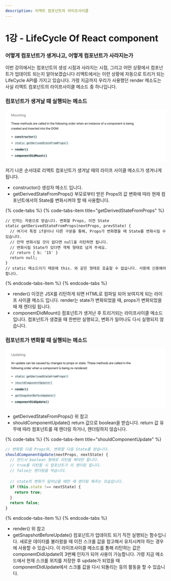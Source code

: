 ```yaml
---
description: 리액트 컴포넌트의 라이프사이클
---
```


# 1강 - LifeCycle Of React component

### 어떻게 컴포넌트가 생겨나고, 어떻게 컴포넌트가 사라지는가

이번 강의에서는 컴포넌트의 생성 시점과 사라지는 시점, 그리고 어떤 상황에서 컴포넌트가 업데이트 되는지 알아보겠습니다 리액트에서는 이런 상황에 자동으로 트리거 되는 LifeCycle API를 가지고 있습니다. 가령 지금까지 우리가 사용했던 render 메소도는 사실 리액트 컴포넌트의 라이프사이클 메소드 중 하나입니다.

### 컴포넌트가 생겨날 때 실행되는 메소드

![https://reactjs.org/docs/react-component.html &#xC5D0;&#xC11C;&#xB3C4; &#xBCFC; &#xC218; &#xC788;&#xC2B5;&#xB2C8;&#xB2E4;.](.gitbook/assets/2019-01-19-5.09.37.png)

저기 나온 순서대로 리액트 컴포넌트가 생겨날 때의 라이프 사이클 메소드가 생겨나게 됩니다.

* constructor\(\) 생성자 메소드 입니다. 
* getDerivedStateFromProps\(\) 부모로부터 받은 Props의 값 변화에 따라 현재 컴포넌트에서의 State를 변화시켜야 할 때 사용합니다.

{% code-tabs %}
{% code-tabs-item title="getDerivedStateFromProps" %}
```text
// 인자는 자동으로 받습니다. 변화할 Props, 이전 State
static getDerivedStateFromProps(nextProps, prevState) {
  // 여기서 특정 if문이나 다른 구문을 통해, Props가 변화했을 때 State를 변화시킬 수 있습니다.
  // 만약 변화시킬 것이 없다면 null을 리턴하면 됩니다.
  // 변화시킬 State가 있다면 객체 형태로 넘겨 주세요.
  // return { b: '15' }
  return null;
}
// static 메소드이기 때문에 this. 와 같은 형태로 호출할 수 없습니다. 사용에 신중해야 합니다.
```
{% endcode-tabs-item %}
{% endcode-tabs %}

* render\(\) 이것은 JSX를 리턴하게 되면 HTML로 컴파일 되어 보여지게 되는 라이프 사이클 메소드 입니다. render는 state가 변화되었을 때, props가 변화되었을 때 재 렌더링 됩니다.
* componentDidMount\(\) 컴포넌트가 생겨난 후 트리거되는 라이프사이클 메소드입니다. 컴포넌트가 생겼을 때 한번만 실행되고, 변화가 일어나도 다시 실행되지 않습니다.

### 컴포넌트가 변화할 때 실행되는 메소드

![https://reactjs.org/docs/react-component.html &#xC5D0;&#xC11C;&#xB3C4; &#xBCFC; &#xC218; &#xC788;&#xC2B5;&#xB2C8;&#xB2E4;.](.gitbook/assets/2019-01-19-5.38.47.png)



* getDerivedStateFromProps\(\) 위 참고
* shouldComponentUpdate\(\) return 값으로 boolean을 받습니다. return 값 유무에 따라 컴포넌트를 재 렌더링 하거나, 렌더링하지 않습니다.

{% code-tabs %}
{% code-tabs-item title="shouldComponentUpdate" %}
```javascript
// 변화할 다음 Props와, 변화할 다음 State를 받습니다.
shouldComponentUpdate(nextProps, nextState) {
  // 반드시 boolean 형태로 리턴을 해야만 합니다.
  // true를 리턴할 시 컴포넌트가 리 렌더링 됩니다.
  // false는 렌더링을 막습니다.

  // state의 변화가 일어났을 때만 재 렌더링 해주는 모습입니다.
  if (this.state !== nextState) {
    return true;
  }
  return false;
}
```
{% endcode-tabs-item %}
{% endcode-tabs %}

* render\(\) 위 참고
* getSnapshotBeforeUpdate\(\) 컴포넌트가 업데이트 되기 직전 실행되는 함수입니다. 새로운 데이터를 불러왔을 때 이전 스크롤 값을 참고해서 유지시켜야 하는 경우에 사용할 수 있습니다. 이 라이프사이클 메소드를 통해 리턴하는 값은 componentDidUpdate의 3번째 인자가 되어 사용이 가능합니다. 가령 지금 메소드에서 현재 스크롤 위치를 저장한 후 update가 되었을 때 componentDidUpdate에서 스크롤 값을 다시 되돌리는 등의 활동을 할 수 있습니다.



